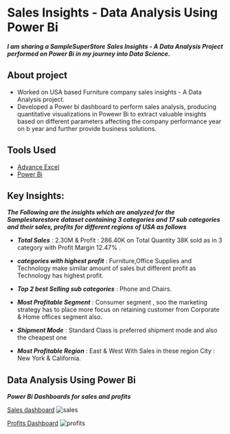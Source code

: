 # Sales Insights - Data Analysis Using Power Bi
*__I am sharing a SampleSuperStore Sales Insights - A Data Analysis Project performed on Power Bi in my journey into Data Science.__*

## About project 
* Worked on USA based Furniture company sales insights - A Data Analysis project.
* Developed a Power bi dashboard to perform sales analysis, producing quantitative visualizations in Powewr Bi to extract valuable insights based on different parameters affecting the company performance year on b 
  year and further provide business solutions.

## Tools Used
* [Advance Excel](https://www.coursera.org/account/accomplishments/certificate/4E8YBJXZSPAP)
* [Power Bi](https://www.udemy.com/certificate/UC-b8093fed-facb-4bb9-b9a2-7eb9507fee1a/)

 ## Key Insights: 
 *__The Following are the insights which are analyzed for the Samplestorestore dataset containing 3 categories and 17 sub categories and their sales, profits for different regions of USA as follows__*

* *__Total Sales__* : 2.30M & Profit : 286.40K on Total Quantity 38K sold as in 3 category with Profit Margin 12.47% .

* *__categories with highest profit__* : Furniture,Office Supplies and Technology make similar amount of sales but different profit as Technology has highest profit.

* *__Top 2 best Selling sub categories__* : Phone and Chairs.

* *__Most Profitable Segment__* : Consumer segment , soo the marketing strategy has to place more focus on retaining customer from Corporate & Home offices segment also.

* *__Shipment Mode__* : Standard Class is preferred shipment mode and also the cheapest one

* *__Most Profitable Region__* : East & West With Sales in these region City : New York & California.

## Data Analysis Using Power Bi
*__Power Bi Dashboards for sales and profits__* 


[Sales dashboard](https://www.novypro.com/project/super-store-power-bi)
![sales](https://github.com/punithyc/sample-store-analysis-using-powerbi/assets/123263654/e18608aa-466a-419e-8ab4-3e0a650fb161)



[Profits Dashboard](https://www.novypro.com/project/super-store-power-bi)
![profits](https://github.com/punithyc/sample-store-analysis-using-powerbi/assets/123263654/01279d2e-6c68-471f-bdc4-924466f38c40)



